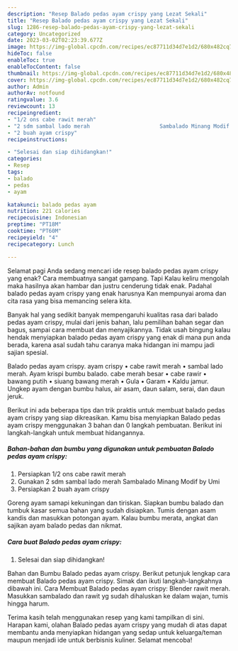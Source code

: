 ```yaml
---
description: "Resep Balado pedas ayam crispy yang Lezat Sekali"
title: "Resep Balado pedas ayam crispy yang Lezat Sekali"
slug: 1286-resep-balado-pedas-ayam-crispy-yang-lezat-sekali
category: Uncategorized
date: 2023-03-02T02:23:39.677Z
image: https://img-global.cpcdn.com/recipes/ec87711d34d7e1d2/680x482cq70/balado-pedas-ayam-crispy-foto-resep-utama.jpg
hideToc: false
enableToc: true
enableTocContent: false
thumbnail: https://img-global.cpcdn.com/recipes/ec87711d34d7e1d2/680x482cq70/balado-pedas-ayam-crispy-foto-resep-utama.jpg
cover: https://img-global.cpcdn.com/recipes/ec87711d34d7e1d2/680x482cq70/balado-pedas-ayam-crispy-foto-resep-utama.jpg
author: Admin
authorAv: notfound
ratingvalue: 3.6
reviewcount: 13
recipeingredient:
- "1/2 ons cabe rawit merah"
- "2 sdm sambal lado merah                      Sambalado Minang Modif by Umi"
- "2 buah ayam crispy"
recipeinstructions:

- "Selesai dan siap dihidangkan!"
categories:
- Resep
tags:
- balado
- pedas
- ayam

katakunci: balado pedas ayam 
nutrition: 221 calories
recipecuisine: Indonesian
preptime: "PT18M"
cooktime: "PT60M"
recipeyield: "4"
recipecategory: Lunch

---
```



Selamat pagi Anda sedang mencari ide resep balado pedas ayam crispy yang enak? Cara membuatnya sangat gampang. Tapi Kalau keliru mengolah maka hasilnya akan hambar dan justru cenderung tidak enak. Padahal balado pedas ayam crispy yang enak harusnya Kan mempunyai aroma dan cita rasa yang bisa memancing selera kita.


Banyak hal yang sedikit banyak mempengaruhi kualitas rasa dari balado pedas ayam crispy, mulai dari jenis bahan, lalu pemilihan bahan segar dan bagus, sampai cara membuat dan menyajikannya. Tidak usah bingung kalau hendak menyiapkan balado pedas ayam crispy yang enak di mana pun anda berada, karena asal sudah tahu caranya maka hidangan ini mampu jadi sajian spesial.

Balado pedas ayam crispy. ayam crispy • cabe rawit merah • sambal lado merah. Ayam krispi bumbu balado. cabe merah besar • cabe rawir • bawang putih • siuang bawang merah • Gula • Garam • Kaldu jamur. Ungkep ayam dengan bumbu halus, air asam, daun salam, serai, dan daun jeruk.


Berikut ini ada beberapa tips dan trik praktis untuk membuat balado pedas ayam crispy yang siap dikreasikan. Kamu bisa menyiapkan Balado pedas ayam crispy menggunakan 3 bahan dan 0 langkah pembuatan. Berikut ini langkah-langkah untuk membuat hidangannya.

<!--inarticleads1-->

##### Bahan-bahan dan bumbu yang digunakan untuk pembuatan Balado pedas ayam crispy:

1. Persiapkan 1/2 ons cabe rawit merah
1. Gunakan 2 sdm sambal lado merah                      Sambalado Minang Modif by Umi
1. Persiapkan 2 buah ayam crispy


Goreng ayam samapi kekuningan dan tiriskan. Siapkan bumbu balado dan tumbuk kasar semua bahan yang sudah disiapkan. Tumis dengan asam kandis dan masukkan potongan ayam. Kalau bumbu merata, angkat dan sajikan ayam balado pedas dan nikmat. 

<!--inarticleads2-->

##### Cara buat Balado pedas ayam crispy:


1. Selesai dan siap dihidangkan!

Bahan dan Bumbu Balado pedas ayam crispy. Berikut petunjuk lengkap cara membuat Balado pedas ayam crispy. Simak dan ikuti langkah-langkahnya dibawah ini. Cara Membuat Balado pedas ayam crispy: Blender rawit merah. Masukkan sambalado dan rawit yg sudah dihaluskan ke dalam wajan, tumis hingga harum. 

Terima kasih telah menggunakan resep yang kami tampilkan di sini. Harapan kami, olahan Balado pedas ayam crispy yang mudah di atas dapat membantu anda menyiapkan hidangan yang sedap untuk keluarga/teman maupun menjadi ide untuk berbisnis kuliner. Selamat mencoba!

